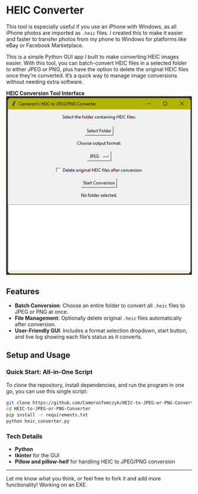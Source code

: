 
# HEIC Converter

This tool is especially useful if you use an iPhone with Windows, as all iPhone photos are imported as `.heic` files. 
I created this to make it easier and faster to transfer photos from my phone to Windows for platforms like eBay or Facebook Marketplace.

This is a simple Python GUI app I built to make converting HEIC images easier. With this tool, you can batch-convert HEIC files in a selected folder to either JPEG or PNG, plus have the option to delete the original HEIC files once they’re converted. It’s a quick way to manage image conversions without needing extra software.

**HEIC Conversion Tool Interface**  
![HEIC Conversion Tool Screenshot](screenshots/HEIC%20Conversion%20Tool%20Screenshot.png)

## Features
- **Batch Conversion**: Choose an entire folder to convert all `.heic` files to JPEG or PNG at once.
- **File Management**: Optionally delete original `.heic` files automatically after conversion.
- **User-Friendly GUI**: Includes a format selection dropdown, start button, and live log showing each file’s status as it converts.

## Setup and Usage


### Quick Start: All-in-One Script
To clone the repository, install dependencies, and run the program in one go, you can use this single script:
```bash
git clone https://github.com/CameronTomczyk/HEIC-to-JPEG-or-PNG-Converter.git
cd HEIC-to-JPEG-or-PNG-Converter
pip install -r requirements.txt
python heic_converter.py
```

### Tech Details
- **Python**
- **tkinter** for the GUI
- **Pillow and pillow-heif** for handling HEIC to JPEG/PNG conversion

---

Let me know what you think, or feel free to fork it and add more functionality! Working on an EXE.
